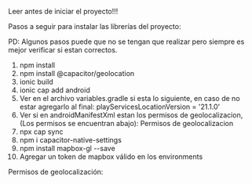 Leer antes de iniciar el proyecto!!!

Pasos a seguir para instalar las librerías del proyecto:

PD: Algunos pasos puede que no se tengan que realizar pero siempre es mejor verificar si estan correctos.

1. npm install
2. npm install @capacitor/geolocation
3. ionic build
4. ionic cap add android
5. Ver en el archivo variables.gradle si esta lo siguiente, en caso de no estar agregarlo al final:     playServicesLocationVersion = '21.1.0'
6. Ver si en androidManifestXml estan los permisos de geolocalizacion, (Los permisos se encuentran abajo): Permisos de geolocalizacion
7. npx cap sync
8. npm i capacitor-native-settings
9. npm install mapbox-gl --save
10. Agregar un token de mapbox válido en los environments 

Permisos de geolocalización: 
<!-- Geolocation API -->
<uses-permission android:name="android.permission.ACCESS_COARSE_LOCATION" />
<uses-permission android:name="android.permission.ACCESS_FINE_LOCATION" />
<uses-feature android:name="android.hardware.location.gps" />